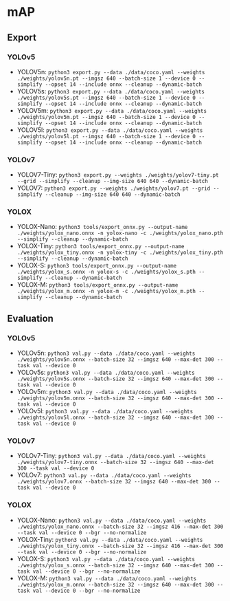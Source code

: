 # mAP

## Export

### YOLOv5

- YOLOV5n: `python3 export.py --data ./data/coco.yaml --weights ./weights/yolov5n.pt --imgsz 640 --batch-size 1 --device 0 --simplify --opset 14 --include onnx --cleanup --dynamic-batch`
- YOLOV5s: `python3 export.py --data ./data/coco.yaml --weights ./weights/yolov5s.pt --imgsz 640 --batch-size 1 --device 0 --simplify --opset 14 --include onnx --cleanup --dynamic-batch`
- YOLOV5m: `python3 export.py --data ./data/coco.yaml --weights ./weights/yolov5m.pt --imgsz 640 --batch-size 1 --device 0 --simplify --opset 14 --include onnx --cleanup --dynamic-batch`
- YOLOV5l: `python3 export.py --data ./data/coco.yaml --weights ./weights/yolov5l.pt --imgsz 640 --batch-size 1 --device 0 --simplify --opset 14 --include onnx --cleanup --dynamic-batch`

### YOLOv7

- YOLOV7-Tiny: `python3 export.py --weights ./weights/yolov7-tiny.pt --grid --simplify --cleanup --img-size 640 640 --dynamic-batch`
- YOLOV7: `python3 export.py --weights ./weights/yolov7.pt --grid --simplify --cleanup --img-size 640 640 --dynamic-batch`

### YOLOX

- YOLOX-Nano: `python3 tools/export_onnx.py --output-name ./weights/yolox_nano.onnx -n yolox-nano -c ./weights/yolox_nano.pth --simplify --cleanup --dynamic-batch`
- YOLOX-Tiny: `python3 tools/export_onnx.py --output-name ./weights/yolox_tiny.onnx -n yolox-tiny -c ./weights/yolox_tiny.pth --simplify --cleanup --dynamic-batch`
- YOLOX-S: `python3 tools/export_onnx.py --output-name ./weights/yolox_s.onnx -n yolox-s -c ./weights/yolox_s.pth --simplify --cleanup --dynamic-batch`
- YOLOX-M: `python3 tools/export_onnx.py --output-name ./weights/yolox_m.onnx -n yolox-m -c ./weights/yolox_m.pth --simplify --cleanup --dynamic-batch`

## Evaluation

### YOLOv5

- YOLOv5n: `python3 val.py --data ./data/coco.yaml --weights ./weights/yolov5n.onnx --batch-size 32 --imgsz 640 --max-det 300 --task val --device 0`
- YOLOv5s: `python3 val.py --data ./data/coco.yaml --weights ./weights/yolov5s.onnx --batch-size 32 --imgsz 640 --max-det 300 --task val --device 0`
- YOLOv5m: `python3 val.py --data ./data/coco.yaml --weights ./weights/yolov5m.onnx --batch-size 32 --imgsz 640 --max-det 300 --task val --device 0`
- YOLOv5l: `python3 val.py --data ./data/coco.yaml --weights ./weights/yolov5l.onnx --batch-size 32 --imgsz 640 --max-det 300 --task val --device 0`

### YOLOv7

- YOLOv7-Tiny: `python3 val.py --data ./data/coco.yaml --weights ./weights/yolov7-tiny.onnx --batch-size 32 --imgsz 640 --max-det 300 --task val --device 0`
- YOLOv7: `python3 val.py --data ./data/coco.yaml --weights ./weights/yolov7.onnx --batch-size 32 --imgsz 640 --max-det 300 --task val --device 0`

### YOLOX

- YOLOX-Nano: `python3 val.py --data ./data/coco.yaml --weights ./weights/yolox_nano.onnx --batch-size 32 --imgsz 416 --max-det 300 --task val --device 0 --bgr --no-normalize`
- YOLOX-Tiny: `python3 val.py --data ./data/coco.yaml --weights ./weights/yolox_tiny.onnx --batch-size 32 --imgsz 416 --max-det 300 --task val --device 0 --bgr --no-normalize`
- YOLOX-S: `python3 val.py --data ./data/coco.yaml --weights ./weights/yolox_s.onnx --batch-size 32 --imgsz 640 --max-det 300 --task val --device 0 --bgr --no-normalize`
- YOLOX-M: `python3 val.py --data ./data/coco.yaml --weights ./weights/yolox_m.onnx --batch-size 32 --imgsz 640 --max-det 300 --task val --device 0 --bgr --no-normalize`

